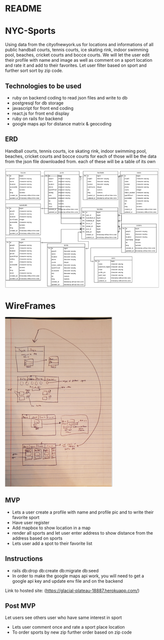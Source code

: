 # README

# NYC-Sports

Using data from the cityofnewyork.us for locations and informations of all public handball courts, tennis courts, ice skating rink, indoor swimming pool, beaches, cricket courts and bocce courts. We will let the user edit their profile with name and image as well as comment on a sport location and rate it and add to their favorites. Let user filter based on sport and further sort sort by zip code.

## Technologies to be used
* ruby on backend coding to read json files and write to db
* postgresql for db storage
* javascript for front end coding
* react.js for front end display
* ruby on rails for backend
* google maps api for distance matrix & geocoding


## ERD
Handball courts, tennis courts, ice skating rink, indoor swimming pool, beaches, cricket courts and bocce courts
for each of those will be the data from the json file downloaded from. each of these will be a table of its own

![ERD](erd.png)

# WireFrames
![WireFrames](wireframe.png)

## MVP
* Lets a user create a profile with name and profile pic and to write their favorite sport
* Have user register
* Add mapbox to show location in a map
* render all sports and let user enter address to show distance from the address based on sports
* Lets user add a spot to their favorite list

## Instructions
* rails db:drop db:create db:migrate db:seed
* In order to make the google maps api work, you will need to get a google api key and update env file and on the backend


Link to hosted site: (https://glacial-plateau-18887.herokuapp.com/)

## Post MVP

Let users see others user who have same interest in sport
* Lets user comment once and rate a sport place location
* To order sports by new zip further order based on zip code
